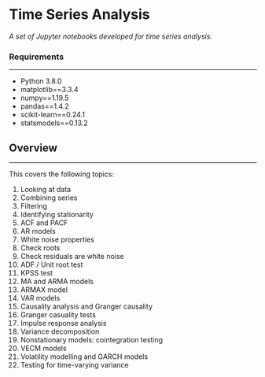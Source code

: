 # Time Series Analysis
*A set of Jupyter notebooks developed for time series analysis.*

### Requirements
-----------
 - Python 3.8.0
 - matplotlib==3.3.4
 - numpy==1.19.5
 - pandas==1.4.2
 - scikit-learn==0.24.1
 - statsmodels==0.13.2

## Overview
-----------
This covers the following topics:
1. Looking at data
2. Combining series
3. Filtering
4. Identifying stationarity
5. ACF and PACF
6. AR models
7. White noise properties
8. Check roots
9. Check residuals are white noise
10. ADF / Unit root test
11. KPSS test
12. MA and ARMA models
13. ARMAX model
14. VAR models
15. Causality analysis and Granger causality
16. Granger casuality tests
17. Impulse response analysis
18. Variance decomposition
19. Nonstationary models: cointegration testing
20. VECM models
21. Volatility modelling and GARCH models
22. Testing for time-varying variance
